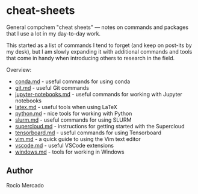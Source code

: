 # cheat-sheets
General compchem "cheat sheets" — notes on commands and packages that I use a lot in my day-to-day work.

This started as a list of commands I tend to forget (and keep on post-its by my desk), but I am slowly expanding it with additional commands and tools that come in handy when introducing others to research in the field.

Overview:
* [conda.md](./conda.md) - useful commands for using conda
* [git.md](./git.md) - useful Git commands
* [jupyter-notebooks.md](./jupyter-notebooks.md) - useful commands for working with Jupyter notebooks
* [latex.md](./latex.md) - useful tools when using LaTeX
* [python.md](./python.md) - nice tools for working with Python
* [slurm.md](./slurm.md) - useful commands for using SLURM
* [supercloud.md](./superclod.md) - instructions for getting started with the Supercloud
* [tensorboard.md](./tensorboard.md) - useful commands for using Tensorboard
* [vim.md](./vim.md) - a quick guide to using the Vim text editor
* [vscode.md](./vscode.md) - useful VSCode extensions
* [windows.md](./windows.md) - tools for working in Windows

## Author
Rocío Mercado
